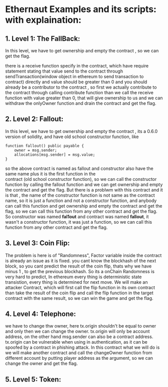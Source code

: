 # Ethernaut Examples and its scripts: with explaination:

## 1. Level 1: The FallBack:
In this level, we have to get ownership and empty the contract ,
so we can get the flag.

there is a receive function specify in the contract, which have require statement stating that value send to the contract through sendTransaction(window object in ethereum to send transaction to contract) directly and value should be greater than 0 and you should already be a contributor to the contract , so first we actually contribute to the contract through calling contribute function than we call the receive function with value greater than 0, that will give ownership to us and we can withdraw the onlyOwner function and drain the contract and get the flag.

## 2. Level 2: Fallout:

In this level, we have to get ownership and empty the contract , its a 0.6.0 version of solidity, and have old school constructor function, like 
```solidity
function fallout() public payable {
    owner = msg.sender;
    allocations[msg.sender] = msg.value;
}
```
so the above contract is named as fallout and constructor also have the same name plus it is the first function in the  
contract (old school constructor function), so we can call the constructor function by calling the fallout function and we can get ownership and empty the contract and get the flag.
But there is a problwm with this contract and it is that , the name of the constructor function is not same as the contract name, so it is just a function and not a constructor function, and anybody can call this function and get ownership and empty the contract and get the flag, so we can call this function from any other contract and get the flag.
So constructor was named __fal1out__ and contract was named __fallout__, it wasn't a constructor function, it was just a function, so we can call this function from any other contract and get the flag.

## 3. Level 3: Coin Flip:

The problem is here is of "Randomness",  Factor variable inside the contract is already an issue as it is fixed.
you cant know the blockhash of the next block, so you cant predict the result of the coin flip, thats why we have minus 1 , to get the previous blockhash. So its a onChain Randomness is very hard to predict,  In ethereum every thing is deterministic state transistion, every thing is determined for next move.
We will make an attacker Contract, which will first call the flip function in its own contract than take the result of the coin flip and call the flip function in the target contract with the same result, so we can win the game and get the flag.

## 4. Level 4: Telephone:

we have to change thw owner, here tx.origin shouldn't be equal to owner and only then we can change the owner.
tx.origin will only be account address, on the other hand msg.sender can also be a contract address. 
tx.origin can be vulnerable when using in authentication, as it can be spoofed by a contract in phishing attack.
In this contract what we will do is we will make another contract and call the changeOwner function from different account by putting player address as the argument, so we can change the owner and get the flag.

## 5. Level 5: Token:
